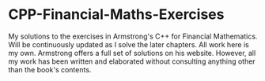 # CPP-Financial-Maths-Exercises
My solutions to the exercises in Armstrong's C++ for Financial Mathematics. Will be continuously updated as I solve the later chapters.
All work here is my own. Armstrong offers a full set of solutions on his website. However, all my work has been written and elaborated without consulting anything other than the book's contents.

